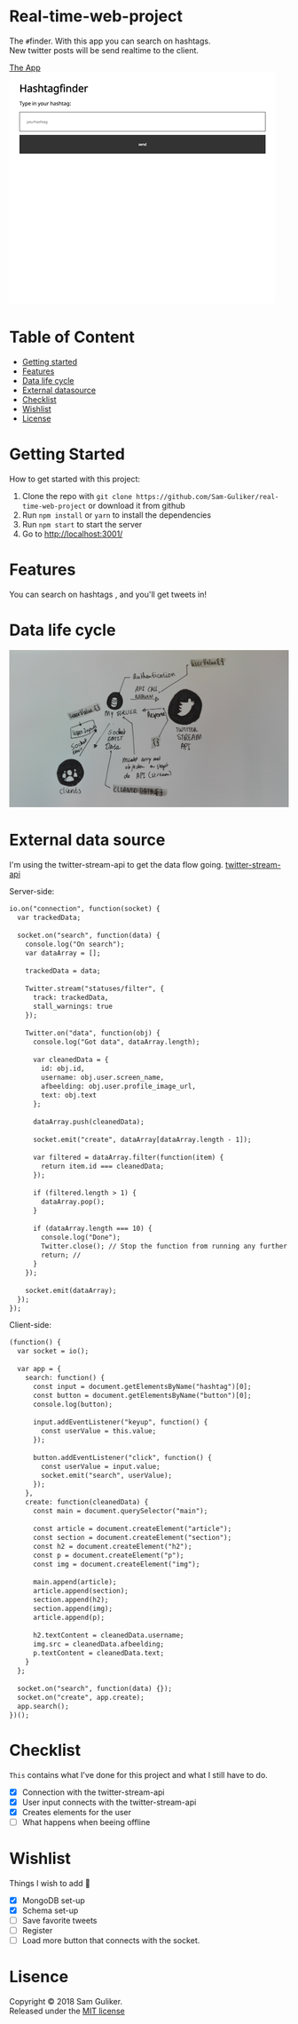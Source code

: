 # Real-time-web-project

The `#`finder. With this app you can search on hashtags.  
New twitter posts will be send realtime to the client.

[The App](https://hashtagfind.herokuapp.com/)  
![preview](hashtagfinder.gif)

# Table of Content

* [Getting started](#getting-started)
* [Features](#features)
* [Data life cycle](#data-life-cycle)
* [External datasource](#external-data-source)
* [Checklist](#checklist)
* [Wishlist](#wishlist)
* [License](#license)

# Getting Started

How to get started with this project:

1.  Clone the repo with `git clone https://github.com/Sam-Guliker/real-time-web-project` or download it from github
2.  Run `npm install` or `yarn` to install the dependencies
3.  Run `npm start` to start the server
4.  Go to [http://localhost:3001/](http://localhost:3001/)

# Features

You can search on hashtags , and you'll get tweets in!

# Data life cycle 
![life cycle](datalifecycle.jpg)

# External data source

I'm using the twitter-stream-api to get the data flow going.
[twitter-stream-api](https://www.npmjs.com/package/twitter-stream-api)

Server-side:

```
io.on("connection", function(socket) {
  var trackedData;

  socket.on("search", function(data) {
    console.log("On search");
    var dataArray = [];

    trackedData = data;

    Twitter.stream("statuses/filter", {
      track: trackedData,
      stall_warnings: true
    });

    Twitter.on("data", function(obj) {
      console.log("Got data", dataArray.length);

      var cleanedData = {
        id: obj.id,
        username: obj.user.screen_name,
        afbeelding: obj.user.profile_image_url,
        text: obj.text
      };

      dataArray.push(cleanedData);

      socket.emit("create", dataArray[dataArray.length - 1]);

      var filtered = dataArray.filter(function(item) {
        return item.id === cleanedData;
      });

      if (filtered.length > 1) {
        dataArray.pop();
      }

      if (dataArray.length === 10) {
        console.log("Done");
        Twitter.close(); // Stop the function from running any further
        return; //
      }
    });

    socket.emit(dataArray);
  });
});
```

Client-side:

```
(function() {
  var socket = io();

  var app = {
    search: function() {
      const input = document.getElementsByName("hashtag")[0];
      const button = document.getElementsByName("button")[0];
      console.log(button);

      input.addEventListener("keyup", function() {
        const userValue = this.value;
      });

      button.addEventListener("click", function() {
        const userValue = input.value;
        socket.emit("search", userValue);
      });
    },
    create: function(cleanedData) {
      const main = document.querySelector("main");

      const article = document.createElement("article");
      const section = document.createElement("section");
      const h2 = document.createElement("h2");
      const p = document.createElement("p");
      const img = document.createElement("img");

      main.append(article);
      article.append(section);
      section.append(h2);
      section.append(img);
      article.append(p);

      h2.textContent = cleanedData.username;
      img.src = cleanedData.afbeelding;
      p.textContent = cleanedData.text;
    }
  };

  socket.on("search", function(data) {});
  socket.on("create", app.create);
  app.search();
})();
```

<!--
# Database system

I'm using [mongoDB](https://www.mongodb.com/) to save user data.

set-up:

![schema](schema.png) -->

# Checklist

`This` contains what I've done for this project and what I still have to do.

- [x] Connection with the twitter-stream-api
- [x] User input connects with the twitter-stream-api
- [x] Creates elements for the user
- [ ] What happens when beeing offline

# Wishlist
Things I wish to add :eyes:

- [x] MongoDB set-up
- [x] Schema set-up
- [ ] Save favorite tweets
- [ ] Register
- [ ] Load more button that connects with the socket.

# Lisence
Copyright © 2018 Sam Guliker.  
Released under the [MIT license](https://opensource.org/licenses/MIT)